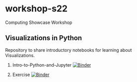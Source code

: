 # workshop-s22
Computing Showcase Workshop

## Visualizations in Python

Repository to share introductory notebooks for learning about Visualizations. 

1. Intro-to-Python-and-Jupyter 
[![Binder](https://mybinder.org/badge_logo.svg)](https://mybinder.org/v2/gh/lebrown/workshop-s22/HEAD?filepath=Intro-to-Python-and-Jupyter.ipynb)

2. Exercise 
[![Binder](https://mybinder.org/badge_logo.svg)](https://mybinder.org/v2/gh/lebrown/workshop-s22/HEAD?filepath=exercise.ipynb)
